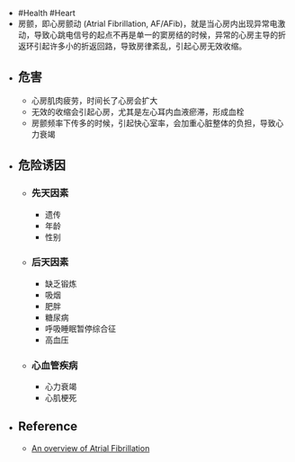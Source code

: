 - #Health #Heart
- 房颤，即心房颤动 (Atrial Fibrillation, AF/AFib)，就是当心房内出现异常电激动，导致心跳电信号的起点不再是单一的窦房结的时候，异常的心房主导的折返环引起许多小的折返回路，导致房律紊乱，引起心房无效收缩。
- ## 危害
	- 心房肌肉疲劳，时间长了心房会扩大
	- 无效的收缩会引起心房，尤其是左心耳内血液瘀滞，形成血栓
	- 房颤频率下传多的时候，引起快心室率，会加重心脏整体的负担，导致心力衰竭
- ## 危险诱因
	- ### 先天因素
		- 遗传
		- 年龄
		- 性别
	- ### 后天因素
		- 缺乏锻炼
		- 吸烟
		- 肥胖
		- 糖尿病
		- 呼吸睡眠暂停综合征
		- 高血压
	- ### 心血管疾病
		- 心力衰竭
		- 心肌梗死
- ## Reference
	- [An overview of Atrial Fibrillation](https://www.youtube.com/watch?v=HyQjpQf_eME)